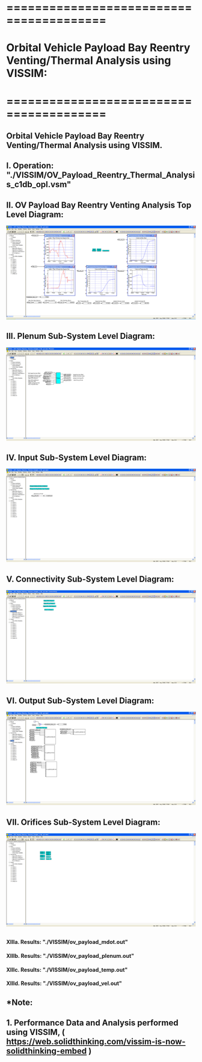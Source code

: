 # ========================================
# Orbital Vehicle Payload Bay Reentry Venting/Thermal Analysis using VISSIM:
# ========================================

## Orbital Vehicle Payload Bay Reentry Venting/Thermal Analysis using VISSIM.

##
## I. Operation: "./VISSIM/OV_Payload_Reentry_Thermal_Analysis_c1db_opl.vsm"

##
## II. OV Payload Bay Reentry Venting Analysis Top Level Diagram:

![](./images/image_01.png)

##
## III. Plenum Sub-System Level Diagram:

![](./images/image_02.png)

##
## IV. Input Sub-System Level Diagram:

![](./images/image_03.png)

##
## V. Connectivity Sub-System Level Diagram:

![](./images/image_04.png)
##
## VI. Output Sub-System Level Diagram:

![](./images/image_05.png)
##
## VII. Orifices Sub-System Level Diagram:

![](./images/image_06.png)
##
#### XIIIa. Results: "./VISSIM/ov_payload_mdot.out"
#### XIIIb. Results: "./VISSIM/ov_payload_plenum.out"
#### XIIIc. Results: "./VISSIM/ov_payload_temp.out"
#### XIIId. Results: "./VISSIM/ov_payload_vel.out"

## 
## *Note: 
## 1. Performance Data and Analysis performed using VISSIM, ( https://web.solidthinking.com/vissim-is-now-solidthinking-embed )

